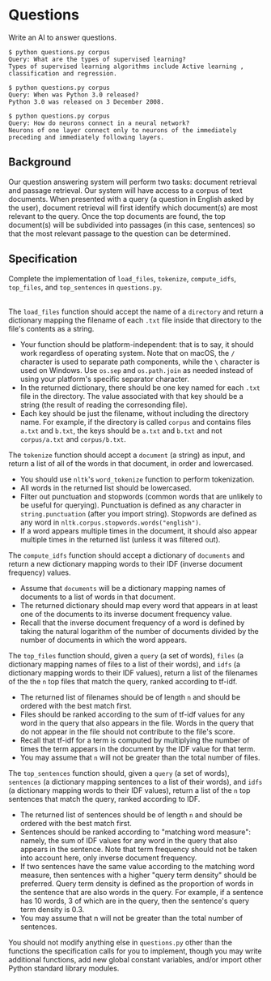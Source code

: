 # Questions

Write an AI to answer questions.

```
$ python questions.py corpus
Query: What are the types of supervised learning?
Types of supervised learning algorithms include Active learning , classification and regression.

$ python questions.py corpus
Query: When was Python 3.0 released?
Python 3.0 was released on 3 December 2008.

$ python questions.py corpus
Query: How do neurons connect in a neural network?
Neurons of one layer connect only to neurons of the immediately preceding and immediately following layers.
```

## Background
Our question answering system will perform two tasks: document retrieval and passage retrieval. Our system will have access to a corpus of text documents. When presented with a query (a question in English asked by the user), document retrieval will first identify which document(s) are most relevant to the query. Once the top documents are found, the top document(s) will be subdivided into passages (in this case, sentences) so that the most relevant passage to the question can be determined.

## Specification
Complete the implementation of ```load_files```, ```tokenize```, ```compute_idfs```, ```top_files```, and ```top_sentences``` in ```questions.py```.
<br><br>

The ```load_files``` function should accept the name of a ```directory``` and return a dictionary mapping the filename of each ```.txt``` file inside that directory to the file's contents as a string.
- Your function should be platform-independent: that is to say, it should work regardless of operating system. Note that on macOS, the ```/``` character is used to separate path components, while the ```\``` character is used on Windows. Use ```os.sep``` and ```os.path.join``` as needed instead of using your platform's specific separator character.
- In the returned dictionary, there should be one key named for each ```.txt``` file in the directory. The value associated with that key should be a string (the result of reading the corresonding file).
- Each key should be just the filename, without including the directory name. For example, if the directory is called ```corpus``` and contains files ```a.txt``` and ```b.txt```, the keys should be ```a.txt``` and ```b.txt``` and not ```corpus/a.txt``` and ```corpus/b.txt```.

The ```tokenize``` function should accept a ```document``` (a string) as input, and return a list of all of the words in that document, in order and lowercased.
- You should use ```nltk```'s ```word_tokenize``` function to perform tokenization.
- All words in the returned list should be lowercased.
- Filter out punctuation and stopwords (common words that are unlikely to be useful for querying). Punctuation is defined as any character in ```string.punctuation``` (after you import string). Stopwords are defined as any word in ```nltk.corpus.stopwords.words("english")```.
- If a word appears multiple times in the document, it should also appear multiple times in the returned list (unless it was filtered out).

The ```compute_idfs``` function should accept a dictionary of ```documents``` and return a new dictionary mapping words to their IDF (inverse document frequency) values.
- Assume that ```documents``` will be a dictionary mapping names of documents to a list of words in that document.
- The returned dictionary should map every word that appears in at least one of the documents to its inverse document frequency value.
- Recall that the inverse document frequency of a word is defined by taking the natural logarithm of the number of documents divided by the number of documents in which the word appears.

The ```top_files``` function should, given a ```query``` (a set of words), ```files``` (a dictionary mapping names of files to a list of their words), and ```idfs``` (a dictionary mapping words to their IDF values), return a list of the filenames of the the ```n``` top files that match the query, ranked according to tf-idf.
- The returned list of filenames should be of length ```n``` and should be ordered with the best match first.
- Files should be ranked according to the sum of tf-idf values for any word in the query that also appears in the file. Words in the query that do not appear in the file should not contribute to the file's score.
- Recall that tf-idf for a term is computed by multiplying the number of times the term appears in the document by the IDF value for that term.
- You may assume that ```n``` will not be greater than the total number of files.

The ```top_sentences``` function should, given a ```query``` (a set of words), ```sentences``` (a dictionary mapping sentences to a list of their words), and ```idfs``` (a dictionary mapping words to their IDF values), return a list of the ```n``` top sentences that match the query, ranked according to IDF.
- The returned list of sentences should be of length ```n``` and should be ordered with the best match first.
- Sentences should be ranked according to "matching word measure": namely, the sum of IDF values for any word in the query that also appears in the sentence. Note that term frequency should not be taken into account here, only inverse document frequency.
- If two sentences have the same value according to the matching word measure, then sentences with a higher "query term density" should be preferred. Query term density is defined as the proportion of words in the sentence that are also words in the query. For example, if a sentence has 10 words, 3 of which are in the query, then the sentence's query term density is 0.3.
- You may assume that n will not be greater than the total number of sentences.

You should not modify anything else in ```questions.py``` other than the functions the specification calls for you to implement, though you may write additional functions, add new global constant variables, and/or import other Python standard library modules.